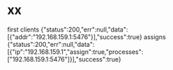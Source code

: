 # xx
first
clients
{"status":200,"err":null,"data":[{"addr":"192.168.159.1:5476"}],"success":true}
assigns
{"status":200,"err":null,"data":[{"ip":"192.168.159.1","assign":true,"processes":["192.168.159.1:5476"]}],"success":true}
